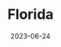 ---
title: "Florida"
cc-type: state
borders:
  - Alabama
  - Atlantic Ocean
  - Georgia
  - Gulf of Mexico
cities:
  - Orlando
country:
  - United States
date: 2023-06-24
hashtag: florida
tags:
  - state
  - United States
---